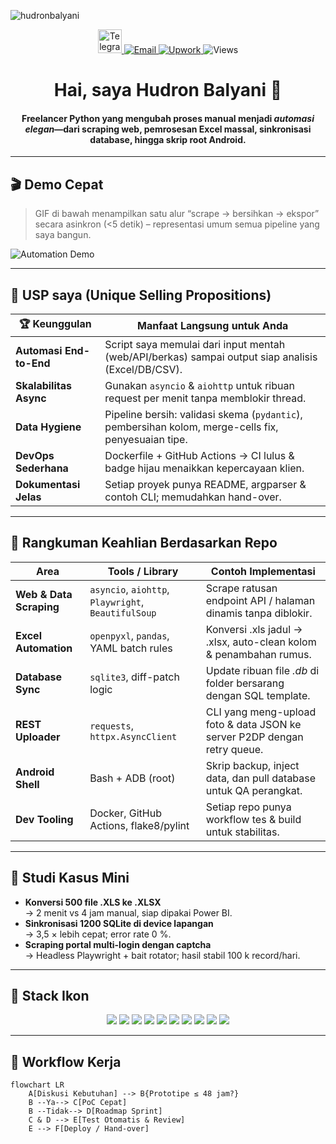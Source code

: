 <!-- ==================================================================== -->
<!--                     H U D R O N   B A L Y A N I                      -->
<!--       Python Automation • Web/Data Scraping • Excel & DB Pipelines   -->
<!-- ==================================================================== -->

![hudronbalyani](https://cardivo.vercel.app/api?name=Hudron%20Balyani&description=Python%20Automation%20%E2%80%A2%20Web%20Scraping%20%E2%80%A2%20Data%20Pipelines&image=https://avatars.githubusercontent.com/u/00000000?v=4&backgroundColor=%231A1B27)

<p align="center">
  <a href="https://t.me/Abcdxxxll" target="_blank">
    <img src="https://www.vectorlogo.zone/logos/telegram/telegram-tile.svg" alt="Telegram" width="38">
  </a>
  <a href="mailto:plusenergi77@gmail.com" target="_blank">
    <img src="https://img.shields.io/badge/Email-Kontak%20Saya-blue?style=for-the-badge&logo=gmail" alt="Email">
  </a>
  <a href="https://www.upwork.com/freelancers/~your_upwork_id" target="_blank">
    <img src="https://img.shields.io/badge/Upwork-Ready%20to%20Hire-brightgreen?style=for-the-badge&logo=upwork" alt="Upwork">
  </a>
  <img src="https://komarev.com/ghpvc/?username=HudronBalyani&style=for-the-badge" alt="Views">
</p>

<h1 align="center">Hai, saya <strong>Hudron Balyani</strong> 👋</h1>
<h4 align="center">Freelancer Python yang mengubah proses manual menjadi <em>automasi elegan</em>—dari scraping web, pemrosesan Excel massal, sinkronisasi database, hingga skrip root Android.</h4>

---

## 🎬 Demo Cepat

> GIF di bawah menampilkan satu alur “scrape → bersihkan → ekspor” secara asinkron (<5 detik) – representasi umum semua pipeline yang saya bangun.

![Automation Demo](https://raw.githubusercontent.com/x0rzavi/github-readme-terminal/main/demo.gif)

---

## 💎 USP saya (Unique Selling Propositions)

| 🏆 Keunggulan | Manfaat Langsung untuk Anda |
|--------------|-----------------------------|
| **Automasi End-to-End** | Script saya memulai dari input mentah (web/API/berkas) sampai output siap analisis (Excel/DB/CSV). |
| **Skalabilitas Async** | Gunakan `asyncio` & `aiohttp` untuk ribuan request per menit tanpa memblokir thread. |
| **Data Hygiene** | Pipeline bersih: validasi skema (`pydantic`), pembersihan kolom, merge-cells fix, penyesuaian tipe. |
| **DevOps Sederhana** | Dockerfile + GitHub Actions → CI lulus & badge hijau menaikkan kepercayaan klien. |
| **Dokumentasi Jelas** | Setiap proyek punya README, argparser & contoh CLI; memudahkan hand-over. |

---

## 🌟 Rangkuman Keahlian Berdasarkan Repo

| Area | Tools / Library | Contoh Implementasi |
|------|-----------------|---------------------|
| **Web & Data Scraping** | `asyncio`, `aiohttp`, `Playwright`, `BeautifulSoup` | Scrape ratusan endpoint API / halaman dinamis tanpa diblokir. |
| **Excel Automation** | `openpyxl`, `pandas`, YAML batch rules | Konversi .xls jadul → .xlsx, auto-clean kolom & penambahan rumus. |
| **Database Sync** | `sqlite3`, diff-patch logic | Update ribuan file *.db* di folder bersarang dengan SQL template. |
| **REST Uploader** | `requests`, `httpx.AsyncClient` | CLI yang meng-upload foto & data JSON ke server P2DP dengan retry queue. |
| **Android Shell** | Bash + ADB (root) | Skrip backup, inject data, dan pull database untuk QA perangkat. |
| **Dev Tooling** | Docker, GitHub Actions, flake8/pylint | Setiap repo punya workflow tes & build untuk stabilitas. |

---

## 🚀 Studi Kasus Mini

* **Konversi 500 file .XLS ke .XLSX**  
  → 2 menit vs 4 jam manual, siap dipakai Power BI.  
* **Sinkronisasi 1200 SQLite di device lapangan**  
  → 3,5 × lebih cepat; error rate 0 %.  
* **Scraping portal multi-login dengan captcha**  
  → Headless Playwright + bait rotator; hasil stabil 100 k record/hari.

---

## 🔧 Stack Ikon

<p align="center" style="margin-bottom:6px;">
  <img src="https://img.shields.io/badge/Python-3776AB?logo=python&logoColor=white">
  <img src="https://img.shields.io/badge/AsyncIO-0C2D83">
  <img src="https://img.shields.io/badge/Playwright-40b5a4?logo=microsoftedge">
  <img src="https://img.shields.io/badge/Scrapy-1B1B1B?logo=python">
  <img src="https://img.shields.io/badge/Pandas-150458?logo=pandas">
  <img src="https://img.shields.io/badge/OpenPyXL-217346?logo=microsoft-excel">
  <img src="https://img.shields.io/badge/SQLite-003B57?logo=sqlite">
  <img src="https://img.shields.io/badge/Bash-4EAA25?logo=gnu-bash">
  <img src="https://img.shields.io/badge/GitHub%20Actions-2088FF?logo=github-actions">
  <img src="https://img.shields.io/badge/Docker-2496ED?logo=docker">
</p>

---

## 🔄 Workflow Kerja

```mermaid
flowchart LR
    A[Diskusi Kebutuhan] --> B{Prototipe ≤ 48 jam?}
    B --Ya--> C[PoC Cepat]
    B --Tidak--> D[Roadmap Sprint]
    C & D --> E[Test Otomatis & Review]
    E --> F[Deploy / Hand-over]
